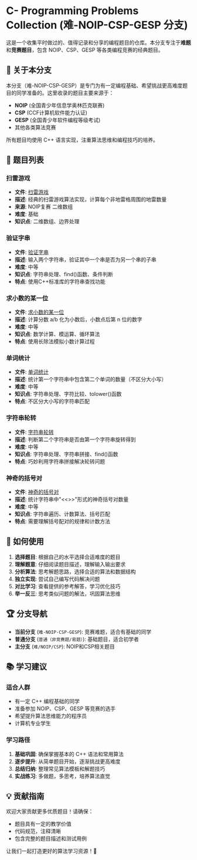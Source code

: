 # C- Programming Problems Collection (难-NOIP-CSP-GESP 分支)

这是一个收集平时做过的、值得记录和分享的编程题目的仓库。本分支专注于**难题**和**竞赛题目**，包含 NOIP、CSP、GESP 等各类编程竞赛的经典题目。

## 📝 关于本分支

本分支（难-NOIP-CSP-GESP）是专门为有一定编程基础、希望挑战更高难度题目的同学准备的。这里收录的题目主要来源于：

- **NOIP** (全国青少年信息学奥林匹克联赛)
- **CSP** (CCF计算机软件能力认证)  
- **GESP** (全国青少年软件编程等级考试)
- 其他各类算法竞赛

所有题目均使用 C++ 语言实现，注重算法思维和编程技巧的培养。

## 🎯 题目列表

### 扫雷游戏
- **文件**: [扫雷游戏](./扫雷游戏)
- **描述**: 经典的扫雷游戏算法实现，计算每个非地雷格周围的地雷数量
- **来源**: NOIP复赛 二维数组
- **难度**: 基础
- **知识点**: 二维数组、边界处理

### 验证字串
- **文件**: [验证字串](./验证字串)
- **描述**: 输入两个字符串，验证其中一个串是否为另一个串的子串
- **难度**: 中等
- **知识点**: 字符串处理、find()函数、条件判断
- **特点**: 使用C++标准库的字符串查找功能

### 求小数的某一位
- **文件**: [求小数的某一位](./求小数的某一位)
- **描述**: 计算分数 a/b 化为小数后，小数点后第 n 位的数字
- **难度**: 中等
- **知识点**: 数学计算、模运算、循环算法
- **特点**: 使用长除法模拟小数计算过程

### 单词统计
- **文件**: [单词统计](./单词统计)
- **描述**: 统计第一个字符串中包含第二个单词的数量（不区分大小写）
- **难度**: 中等
- **知识点**: 字符串处理、字符比较、tolower()函数
- **特点**: 不区分大小写的字符串匹配

### 字符串轮转
- **文件**: [字符串轮转](./字符串轮转)
- **描述**: 判断第二个字符串是否由第一个字符串旋转得到
- **难度**: 中等
- **知识点**: 字符串处理、字符串拼接、find()函数
- **特点**: 巧妙利用字符串拼接解决轮转问题

### 神奇的括号对
- **文件**: [神奇的括号对](./神奇的括号对)
- **描述**: 统计字符串中"<<>>"形式的神奇括号对数量
- **难度**: 中等
- **知识点**: 字符串遍历、计数算法、括号匹配
- **特点**: 需要理解括号配对的规律和计数方法



## 🚀 如何使用

1. **选择题目**: 根据自己的水平选择合适难度的题目
2. **理解题意**: 仔细阅读题目描述，理解输入输出要求
3. **分析算法**: 思考解题思路，选择合适的算法和数据结构
4. **独立实现**: 尝试自己编写代码解决问题
5. **对比学习**: 查看提供的参考解答，学习优化技巧
6. **举一反三**: 思考类似问题的解法，巩固算法思维

## 🏆 分支导航

- **当前分支** (`难-NOIP-CSP-GESP`): 竞赛难题，适合有基础的同学
- **普通分支** (`普通（非竞赛题/易题）`): 基础题目，适合初学者
- **主分支** (`难/NOIP/CSP`): NOIP和CSP相关题目

## 📚 学习建议

### 适合人群
- 有一定 C++ 编程基础的同学
- 准备参加 NOIP、CSP、GESP 等竞赛的选手
- 希望提升算法思维能力的程序员
- 计算机专业学生

### 学习路径
1. **基础巩固**: 确保掌握基本的 C++ 语法和常用算法
2. **逐步提升**: 从简单题目开始，逐渐挑战更高难度
3. **总结归纳**: 整理常见算法模板和解题技巧
4. **实战练习**: 多做题，多思考，培养算法直觉

## 💡 贡献指南

欢迎大家贡献更多优质题目！请确保：
- 题目具有一定的教学价值
- 代码规范，注释清晰
- 包含完整的题目描述和测试用例

让我们一起打造更好的算法学习资源！🚀
